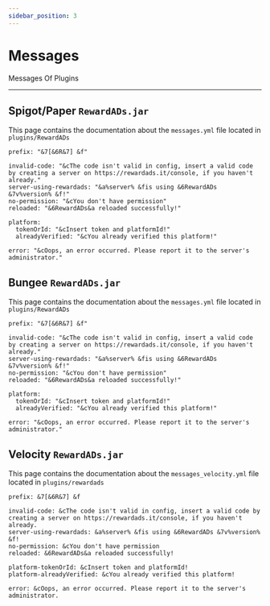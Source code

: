 ```yaml
---
sidebar_position: 3
---
```


# Messages

Messages Of Plugins

---

## Spigot/Paper `RewardADs.jar`

This page contains the documentation about the `messages.yml` file located in `plugins/RewardADs`

```
prefix: "&7[&6R&7] &f"

invalid-code: "&cThe code isn't valid in config, insert a valid code by creating a server on https://rewardads.it/console, if you haven't already."
server-using-rewardads: "&a%server% &fis using &6RewardADs &7v%version% &f!"
no-permission: "&cYou don't have permission"
reloaded: "&6RewardADs&a reloaded successfully!"

platform:
  tokenOrId: "&cInsert token and platformId!"
  alreadyVerified: "&cYou already verified this platform!"

error: "&cOops, an error occurred. Please report it to the server's administrator."

```

## Bungee `RewardADs.jar`

This page contains the documentation about the `messages.yml` file located in `plugins/RewardADs`

```
prefix: "&7[&6R&7] &f"

invalid-code: "&cThe code isn't valid in config, insert a valid code by creating a server on https://rewardads.it/console, if you haven't already."
server-using-rewardads: "&a%server% &fis using &6RewardADs &7v%version% &f!"
no-permission: "&cYou don't have permission"
reloaded: "&6RewardADs&a reloaded successfully!"

platform:
  tokenOrId: "&cInsert token and platformId!"
  alreadyVerified: "&cYou already verified this platform!"

error: "&cOops, an error occurred. Please report it to the server's administrator."

```

## Velocity `RewardADs.jar`

This page contains the documentation about the `messages_velocity.yml` file located in `plugins/rewardads`

```
prefix: &7[&6R&7] &f

invalid-code: &cThe code isn't valid in config, insert a valid code by creating a server on https://rewardads.it/console, if you haven't already.
server-using-rewardads: &a%server% &fis using &6RewardADs &7v%version% &f!
no-permission: &cYou don't have permission
reloaded: &6RewardADs&a reloaded successfully!

platform-tokenOrId: &cInsert token and platformId!
platform-alreadyVerified: &cYou already verified this platform!

error: &cOops, an error occurred. Please report it to the server's administrator.

```